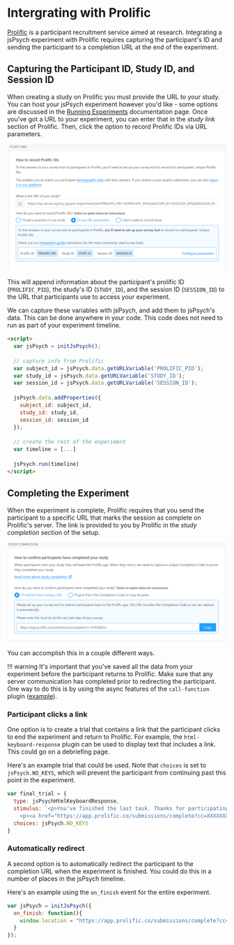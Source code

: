 # Intergrating with Prolific

[Prolific](https://www.prolific.co/?ref=5JCXZPVU) is a participant recruitment service aimed at research. Integrating a jsPsych experiment with Prolific requires capturing the participant's ID and sending the participant to a completion URL at the end of the experiment.

## Capturing the Participant ID, Study ID, and Session ID

When creating a study on Prolific you must provide the URL to your study. You can host your jsPsych experiment however you'd like - some options are discussed in the [Running Experiments](running-experiments.md#hosting-the-experiment-and-saving-the-data) documentation page. Once you've got a URL to your experiment, you can enter that in the *study link* section of Prolific. Then, click the option to record Prolific IDs via URL parameters.

![Prolific screenshot](../img/prolific-study-link.png)

This will append information about the participant's prolific ID (`PROLIFIC_PID`), the study's ID (`STUDY_ID`), and the session ID (`SESSION_ID`) to the URL that participants use to access your experiment. 

We can capture these variables with jsPsych, and add them to jsPsych's data. This can be done anywhere in your code. This code does not need to run as part of your experiment timeline.

```html
<script>
  var jsPsych = initJsPsych();

  // capture info from Prolific
  var subject_id = jsPsych.data.getURLVariable('PROLIFIC_PID');
  var study_id = jsPsych.data.getURLVariable('STUDY_ID');
  var session_id = jsPsych.data.getURLVariable('SESSION_ID');

  jsPsych.data.addProperties({
    subject_id: subject_id,
    study_id: study_id,
    session_id: session_id
  });

  // create the rest of the experiment
  var timeline = [...]

  jsPsych.run(timeline)
</script>
```

## Completing the Experiment

When the experiment is complete, Prolific requires that you send the participant to a specific URL that marks the session as complete on Prolific's server. The link is provided to you by Prolific in the *study completion* section of the setup.

![Prolific Study Completion Screenshot](../img/prolific-study-completion.png)

You can accomplish this in a couple different ways.

!!! warning
    It's important that you've saved all the data from your experiment before the participant returns to Prolific. Make sure that any server communication has completed prior to redirecting the participant. One way to do this is by using the async features of the `call-function` plugin ([example](../plugins/jspsych-call-function.md#async-function-call)).

### Participant clicks a link

One option is to create a trial that contains a link that the participant clicks to end the experiment and return to Prolific. For example, the `html-keyboard-response` plugin can be used to display text that includes a link. This could go on a debriefing page.

Here's an example trial that could be used. Note that `choices` is set to `jsPsych.NO_KEYS`, which will prevent the participant from continuing past this point in the experiment.

```js
var final_trial = {
  type: jsPsychHtmlKeyboardResponse,
  stimulus: `<p>You've finished the last task. Thanks for participating!</p>
    <p><a href="https://app.prolific.co/submissions/complete?cc=XXXXXXX">Click here to return to Prolific and complete the study</a>.</p>`,
  choices: jsPsych.NO_KEYS
}
```

### Automatically redirect

A second option is to automatically redirect the participant to the completion URL when the experiment is finished. You could do this in a number of places in the jsPsych timeline.

Here's an example using the `on_finish` event for the entire experiment.

```js
var jsPsych = initJsPsych({
  on_finish: function(){
    window.location = "https://app.prolific.co/submissions/complete?cc=XXXXXXX"
  }
});
```


